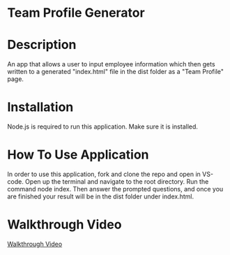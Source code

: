 # Team Profile Generator
# Description
An app that allows a user to input employee information which then gets written to a generated "index.html" file in the dist folder as a "Team Profile" page.
# Installation
Node.js is required to run this application. Make sure it is installed.
# How To Use Application
In order to use this application, fork and clone the repo and open in VS-code. Open up the terminal and navigate to the root directory. Run the command node index. Then answer the prompted questions, and once you are finished your result will be in the dist folder under index.html.
# Walkthrough Video
<a href="https://drive.google.com/file/d/1FEff4EBawTyOHsSwIhlqjAM56kbsWGa7/view?usp=sharing" target="_blank">Walkthrough Video</a>